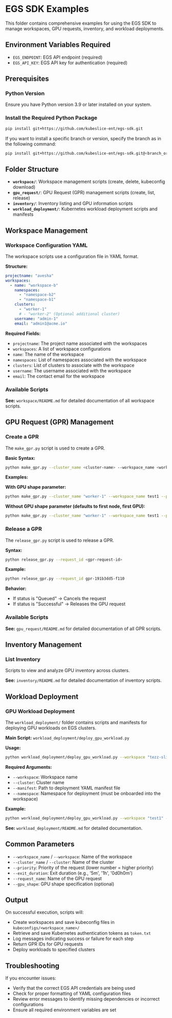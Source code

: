 
# EGS SDK Examples

This folder contains comprehensive examples for using the EGS SDK to manage workspaces, GPU requests, inventory, and workload deployments.

## Environment Variables Required

- `EGS_ENDPOINT`: EGS API endpoint (required)
- `EGS_API_KEY`: EGS API key for authentication (required)

## Prerequisites

### Python Version
Ensure you have Python version 3.9 or later installed on your system.

### Install the Required Python Package
```bash
pip install git+https://github.com/kubeslice-ent/egs-sdk.git
```

If you want to install a specific branch or version, specify the branch as in the following command:
```bash
pip install git+https://github.com/kubeslice-ent/egs-sdk.git@<branch_or_tag_name>
```

## Folder Structure

- **`workspace/`**: Workspace management scripts (create, delete, kubeconfig download)
- **`gpu_request/`**: GPU Request (GPR) management scripts (create, list, release)
- **`inventory/`**: Inventory listing and GPU information scripts
- **`workload_deployment/`**: Kubernetes workload deployment scripts and manifests

## Workspace Management

### Workspace Configuration YAML

The workspace scripts use a configuration file in YAML format.

**Structure:**
```yaml
projectname: "avesha"
workspaces:
  - name: "workspace-b"
    namespaces:
      - "namespace-b2"
      - "namespace-b1"
    clusters:
      - "worker-1"
      # - "worker-2" (Optional additional cluster)
    username: "admin-1"
    email: "admin1@acme.io"
```

**Required Fields:**
- `projectname`: The project name associated with the workspaces
- `workspaces`: A list of workspace configurations
- `name`: The name of the workspace
- `namespaces`: List of namespaces associated with the workspace
- `clusters`: List of clusters to associate with the workspace
- `username`: The username associated with the workspace
- `email`: The contact email for the workspace

### Available Scripts

**See:** `workspace/README.md` for detailed documentation of all workspace scripts.

## GPU Request (GPR) Management

### Create a GPR
The `make_gpr.py` script is used to create a GPR.

**Basic Syntax:**
```bash
python make_gpr.py --cluster_name <cluster-name> --workspace_name <workspace-name> --priority <priority-number> --exit_duration <duration-in-0d0h0m> --request_name <gpr-request-name> --gpu_shape <GPU shape>
```

**Examples:**

**With GPU shape parameter:**
```bash
python make_gpr.py --cluster_name "worker-1" --workspace_name test1 --priority 100 --exit_duration 5m --request_name test-gpr4 --gpu_shape Tesla-P100-PCIE-16GB
```

**Without GPU shape parameter (defaults to first node, first GPU):**
```bash
python make_gpr.py --cluster_name "worker-1" --workspace_name test1 --priority 100 --exit_duration 5m --request_name test-gpr1
```

### Release a GPR
The `release_gpr.py` script is used to release a GPR.

**Syntax:**
```bash
python release_gpr.py --request_id <gpr-request-id>
```

**Example:**
```bash
python release_gpr.py --request_id gpr-191b3dd5-f110
```

**Behavior:**
- If status is "Queued" → Cancels the request
- If status is "Successful" → Releases the GPU request

### Available Scripts

**See:** `gpu_request/README.md` for detailed documentation of all GPR scripts.

## Inventory Management

### List Inventory
Scripts to view and analyze GPU inventory across clusters.

**See:** `inventory/README.md` for detailed documentation of inventory scripts.

## Workload Deployment

### GPU Workload Deployment
The `workload_deployment/` folder contains scripts and manifests for deploying GPU workloads on EGS clusters.

**Main Script:** `workload_deployment/deploy_gpu_workload.py`

**Usage:**
```bash
python workload_deployment/deploy_gpu_workload.py --workspace "tezz-slice" --cluster "worker-1" --manifest "workload_deployment/deploy.yaml" --namespace "default"
```

**Required Arguments:**
- `--workspace`: Workspace name
- `--cluster`: Cluster name  
- `--manifest`: Path to deployment YAML manifest file
- `--namespace`: Namespace for deployment (must be onboarded into the workspace)

**Example:**
```bash
python workload_deployment/deploy_gpu_workload.py --workspace "test1" --cluster "worker-1" --manifest "workload_deployment/deploy.yaml" --namespace "default"
```

**See:** `workload_deployment/README.md` for detailed documentation.

## Common Parameters

- `--workspace_name` / `--workspace`: Name of the workspace
- `--cluster_name` / `--cluster`: Name of the cluster
- `--priority`: Priority of the request (lower number = higher priority)
- `--exit_duration`: Exit duration (e.g., '5m', '1h', '0d0h0m')
- `--request_name`: Name of the GPU request
- `--gpu_shape`: GPU shape specification (optional)

## Output

On successful execution, scripts will:

* Create workspaces and save kubeconfig files in `kubeconfigs/<workspace_name>/`
* Retrieve and save Kubernetes authentication tokens as `token.txt`
* Log messages indicating success or failure for each step
* Return GPR IDs for GPU requests
* Deploy workloads to specified clusters

## Troubleshooting

If you encounter issues:

* Verify that the correct EGS API credentials are being used
* Check for proper formatting of YAML configuration files
* Review error messages to identify missing dependencies or incorrect configurations
* Ensure all required environment variables are set
